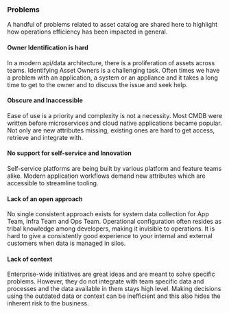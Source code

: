 ### Problems
A handful of problems related to asset catalog are shared here to highlight how operations efficiency has been impacted in general.


#### Owner Identification is hard
In a modern api/data architecture, there is a proliferation of assets across teams. Identifying Asset Owners is a challenging task. Often times we have a problem with an application, a system or an appliance and it takes a long time to get to the owner and to discuss the issue and seek help.

#### Obscure and Inaccessible
Ease of use is a priority and complexity is not a necessity. Most CMDB were written before microservices and cloud native applications became popular. Not only are new attributes missing, existing ones are hard to get access, retrieve and integrate with.


#### No support for self-service and Innovation
Self-service platforms are being built by various platform and feature teams alike.
Modern application workflows demand new attributes which are accessible to streamline tooling.


#### Lack of an open approach
No single consistent approach exists for system data collection for App Team, Infra Team and Ops Team. Operational configuration often resides as tribal knowledge among developers, making it invisible to operations. It is hard to give a consistently good experience to your internal and external customers when data is managed in silos.

#### Lack of context
Enterprise-wide initiatives are great ideas and are meant to solve specific problems. However, they do not integrate with team specific data and processes and the data available in them stays high level. Making decisions using the outdated data or context can be inefficient and this also hides the inherent risk to the business.
